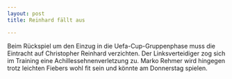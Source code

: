 ```yaml
---
layout: post
title: Reinhard fällt aus

---
```


Beim Rückspiel um den Einzug in die Uefa-Cup-Gruppenphase muss die Eintracht auf Christopher Reinhard verzichten. Der Linksverteidiger zog sich im Training eine Achillessehnenverletzung zu. Marko Rehmer wird hingegen trotz leichten Fiebers wohl fit sein und könnte am Donnerstag spielen.



